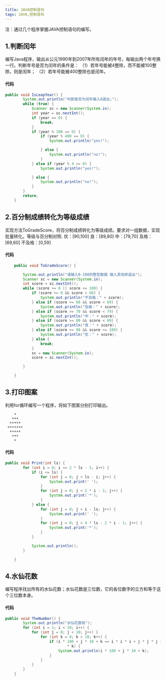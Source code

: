 ```yaml
---
title: JAVA控制语句
tags: JAVA,控制语句
---
```


注：通过几个程序掌握JAVA控制语句的编写。



## 1.判断闰年
编写Java程序，输出从公元1990年到2007年所有闰年的年号，每输出两个年号换一行。判断年号是否为闰年的条件是：
（1）若年号能被4整除，而不能被100整除，则是闰年；
（2）若年号能被400整除也是闰年。

#### 代码
```java
public void IsLeapYear() {
		System.out.println("判断是否为闰年输入0退出;");
		while (true) {
			Scanner sc = new Scanner(System.in);
			int year = sc.nextInt();
			if (year == 0) {
				break;
			}
			if (year % 100 == 0) {
				if (year % 400 == 0) {
					System.out.println("yes!");

				} else {
					System.out.println("no!");
				}
			} else if (year % 4 == 0) {
				System.out.println("yes!");

			} else {
				System.out.println("no!");
			}
		}
		return;
	}
```
## 2.百分制成绩转化为等级成绩
实现方法ToGradeScore，将百分制成绩转化为等级成绩。要求对一组数据，实现批量转化。等级与百分制对照.
优：[90,100]
良：[89,80]
中：[79,70]
及格：[69,60]
不及格：[0,59]

#### 代码
```java
	public void ToGradeScore() {

		System.out.println("请输入0-100的整型数据 输入其他即退出");
		Scanner sc = new Scanner(System.in);
		int score = sc.nextInt();
		while (score >= 0 || score <= 100) {
			if (score >= 0 && score < 60) {
				System.out.println("不及格：" + score);
			} else if (score >= 60 && score < 69) {
				System.out.println("及格：" + score);
			} else if (score >= 70 && score < 79) {
				System.out.println("中：" + score);
			} else if (score >= 80 && score < 89) {
				System.out.println("良：" + score);
			} else if (score >= 90 && score <= 100) {
				System.out.println("优：" + score);
			} else {
				break;
			}
			sc = new Scanner(System.in);
			score = sc.nextInt();

		}

	}
```

## 3.打印图案
利用for循环编写一个程序，将如下图案分别打印输出。
 ```
     *
    ***
   *****
  *******
   *****
    ***
     *
```
#### 代码
```java
public void Print(int ls) {
		for (int i = 0; i <= 2 * ls - 1; i++) {
			if (i <= ls) {
				for (int j = 0; j < ls - i; j++) {
					System.out.print(' ');
				}
				for (int j = 0; j < 2 * i - 1; j++) {
					System.out.print('*');
				}
			} else {
				for (int j = 0; j < i - ls; j++) {
					System.out.print(' ');
				}
				for (int j = 0; j < 4 * ls - 2 * i - 1; j++) {
					System.out.print('*');
				}
			}

			System.out.println();
		}

	}
```

## 4.水仙花数
编写程序找出所有的水仙花数；水仙花数是三位数，它的各位数字的立方和等于这个三位数本身。

#### 代码
```java
public void TheNumber() {
		System.out.println("水仙花数有");
		for (int i = 1; i < 10; i++) {
			for (int j = 0; j < 10; j++) {
				for (int k = 0; k < 10; k++) {
					if (i * 100 + j * 10 + k == i * i * i + j * j * j + k * k
							* k) {
						System.out.println(i * 100 + j * 10 + k);
					}
				}
			}
		}
	}
```
